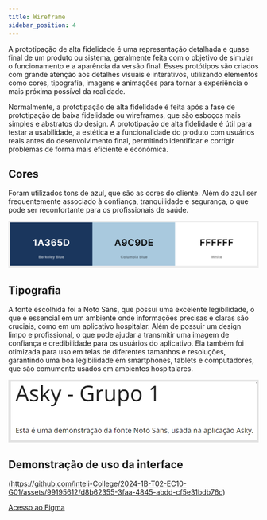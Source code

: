 ```yaml
---
title: Wireframe
sidebar_position: 4
---
```


A prototipação de alta fidelidade é uma representação detalhada e quase final de um produto ou sistema, geralmente feita com o objetivo de simular o funcionamento e a aparência da versão final. Esses protótipos são criados com grande atenção aos detalhes visuais e interativos, utilizando elementos como cores, tipografia, imagens e animações para tornar a experiência o mais próxima possível da realidade.

Normalmente, a prototipação de alta fidelidade é feita após a fase de prototipação de baixa fidelidade ou wireframes, que são esboços mais simples e abstratos do design. A prototipação de alta fidelidade é útil para testar a usabilidade, a estética e a funcionalidade do produto com usuários reais antes do desenvolvimento final, permitindo identificar e corrigir problemas de forma mais eficiente e econômica.

## Cores

Foram utilizados tons de azul, que são as cores do cliente. Além do azul ser frequentemente associado à confiança, tranquilidade e segurança, o que pode ser reconfortante para os profissionais de saúde.

![colors](../../static/img/colors.png)

## Tipografia

A fonte escolhida foi a Noto Sans, que possui uma excelente legibilidade, o que é essencial em um ambiente onde informações precisas e claras são cruciais, como em um aplicativo hospitalar. Além de possuir um design limpo e profissional, o que pode ajudar a transmitir uma imagem de confiança e credibilidade para os usuários do aplicativo. Ela também foi otimizada para uso em telas de diferentes tamanhos e resoluções, garantindo uma boa legibilidade em smartphones, tablets e computadores, que são comumente usados em ambientes hospitalares.

![Fonte](../../static/img/font.png)

## Demonstração de uso da interface

(https://github.com/Inteli-College/2024-1B-T02-EC10-G01/assets/99195612/d8b62355-3faa-4845-abdd-cf5e31bdb76c)

[Acesso ao Figma](https://www.figma.com/design/vUs3n8ymSo6Eoe8gf3u5kv/app-V1?node-id=0%3A1&t=7lEyxEwUJu6DWcx7-1)


